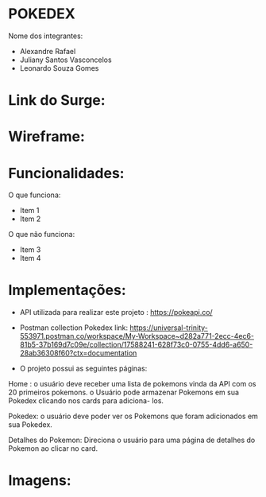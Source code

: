# POKEDEX

Nome dos integrantes: 
- Alexandre Rafael
- Juliany Santos Vasconcelos
- Leonardo Souza Gomes

# Link do Surge: 

# Wireframe: 

# Funcionalidades:

O que funciona:
- Item 1
- Item 2

O que não funciona: 
- Item 3
- Item 4

# Implementações: 

- API utilizada para realizar este projeto : https://pokeapi.co/

- Postman collection Pokedex link: https://universal-trinity-553971.postman.co/workspace/My-Workspace~d282a771-2ecc-4ec6-81b5-37b169d7c09e/collection/17588241-628f73c0-0755-4dd6-a650-28ab36308f60?ctx=documentation

- O projeto possui as seguintes páginas:

Home : o usuário deve receber uma lista de pokemons vinda da API com os 20 primeiros pokemons. o Usuário pode armazenar Pokemons em sua Pokedex clicando nos cards para adiciona- los.

Pokedex: o usuário deve poder ver os Pokemons que foram adicionados em sua Pokedex.

Detalhes do Pokemon: Direciona o usuário para uma página de detalhes do Pokemon ao clicar no card.

# Imagens: 


